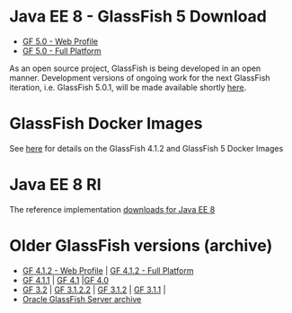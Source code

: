 
# Java EE 8 - GlassFish 5 Download

* [GF 5.0 - Web Profile](http://download.oracle.com/glassfish/5.0/release/glassfish-5.0-web.zip)
* [GF 5.0 - Full Platform](http://download.oracle.com/glassfish/5.0/release/glassfish-5.0.zip)

As an open source project, GlassFish is being developed in an open manner. Development versions of ongoing work for the next GlassFish iteration, i.e. GlassFish 5.0.1, will be made available shortly [here](http://download.oracle.com/glassfish/5.0.1/nightly).

# GlassFish Docker Images

See [here](https://blogs.oracle.com/theaquarium/glassfish-docker-images-–-update) for details on the GlassFish 4.1.2 and GlassFish 5 Docker Images

# Java EE 8 RI #

The reference implementation [downloads for Java EE 8](downloads/ri/index.html)

# Older GlassFish versions (archive) #

* [GF 4.1.2 - Web Profile](http://download.java.net/glassfish/4.1.2/release/glassfish-4.1.2-web.zip) &#124; [GF 4.1.2 - Full Platform](http://download.java.net/glassfish/4.1.2/release/glassfish-4.1.2.zip)
* [GF 4.1.1](http://download.oracle.com/glassfish/4.1.1) &#124; [GF 4.1](http://download.oracle.com/glassfish/4.1) &#124;[GF 4.0](http://download.oracle.com/glassfish/4.0)
* [GF 3.2](http://download.oracle.com/glassfish/3.2) &#124; [GF 3.1.2.2](http://download.oracle.com/glassfish/3.1.2.2) &#124; [GF 3.1.2](http://download.oracle.com/glassfish/3.1.2) &#124; [GF 3.1.1](http://download.oracle.com/glassfish/3.1.1) &#124; 
* [Oracle GlassFish Server archive](http://www.oracle.com/technetwork/java/javaee/downloads/java-archive-downloads-glassfish-419424.html) 
